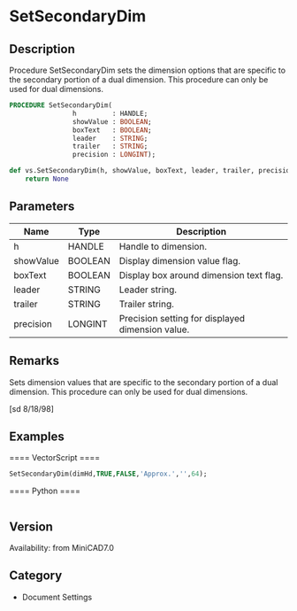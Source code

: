 # SetSecondaryDim

## Description
Procedure SetSecondaryDim sets the dimension options that are specific to the secondary portion of a dual dimension. This procedure can only be used for dual dimensions.

```pascal
PROCEDURE SetSecondaryDim(
				h         : HANDLE;
				showValue : BOOLEAN;
				boxText   : BOOLEAN;
				leader    : STRING;
				trailer   : STRING;
				precision : LONGINT);
```

```python
def vs.SetSecondaryDim(h, showValue, boxText, leader, trailer, precision):
    return None
```

## Parameters
|Name|Type|Description|
|---|---|---|
|h|HANDLE|Handle to dimension.|
|showValue|BOOLEAN|Display dimension value flag.|
|boxText|BOOLEAN|Display box around dimension text flag.|
|leader|STRING|Leader string.|
|trailer|STRING|Trailer string.|
|precision|LONGINT|Precision setting for displayed dimension value.|

## Remarks
Sets dimension values that are specific to the secondary portion of a dual dimension. This procedure can only be used for dual dimensions.

[sd 8/18/98]

## Examples
==== VectorScript ====
```pascal
SetSecondaryDim(dimHd,TRUE,FALSE,'Approx.','',64);
```
==== Python ====
```python

```

## Version
Availability: from MiniCAD7.0

## Category
* Document Settings

